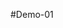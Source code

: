 #Demo-01


<!-- json file after démo-02
{  
  "direction": [ 
    {
      "id":"1",
      "Entreprise": "Boxmyjob",
      "Phone" : "06 75 20 32 80",
      "Map" : "",
      "Logo": "",
      "Site": "https://boxmyjob.com/"
    },
    
    {
      "id":"2",
      "Entreprise": "Cityméo",
      "Phone" : "05 82 95 44 00",
      "Map" : "",
      "Logo": "",
      "Site": "https://citymeo.fr/"
    }, 
    {
      "id":"3",
      "Entreprise": "Connit",
      "Phone" : false,
      "Map" : "",
      "Logo" : "",
      "Site" : "http://www.connit.com/"
    },
    {
      "id":"4",
      "Entreprise": "Connected Camp ",
      "Phone": false,
      "Map" : "",
      "Logo": "",
      "Site": "http://leconnected.camp/sz"
    }, 
    {
      "id":"5",
      "Entreprise": "Donecle",
      "Phone": false,
      "Map" : "",
      "Logo": "",
      "Site": "http://www.donecle.com/"
    },
    {
      "id":"6",
      "Entreprise": "Flipr  ",
      "Phone": "07 68 48 35 95",
      "Map" : "",
      "Logo": "",
      "Site": "http://www.goflipr.com/"
    }, 
    {
      "id":"7",
      "Entreprise": "Guidap ",
      "Phone": "06 45 61 04 53 ",
      "Map" : "",
      "Logo": "",
      "Site": "http://guidap.co/"
    }, 
    {
      "id":"8",
      "Entreprise": "Girosense ",
      "Phone": "06 37 28 13 32",
      "Map" : "",
      "Logo": "",
      "Site": "http://girosense.com/"
    }, 
    {
      "id":"9",
      "Entreprise": "le lab ",
      "Phone": false,
      "Map" : "",
      "Logo": "",
      "Site": ""
    }, 
    {
      "id":"10",
      "Entreprise": "MeliSpot ",
      "Phone": "05 76 04 81 78",
      "Map" : "",
      "Logo": "",
      "Site": "http://www.melispot.com/"
    },

    {
      "id":"11",
      "floor" : "",
      "rdc" : "<path d='M530,630 L685,630 L685,100 L102,100 L102,450 L110,450' fill='none' stroke='red' className='animate' strokeWidth='3'></path>",
      "Entreprise": "Mobirider ",
      "Phone": "05 82 08 07 49",
      "Logo": "",
      "Site": "http://www.mobirider.com/fr/"
    },

    {
      "id":"12",
      "Entreprise": "Pack Editions ",
      "Phone": "04 48 07 03 71 ",
      "Map" : "",
      "Logo": "",
      "Site": "https://www.pack-editions.com/"
    },
    {
      "id":"13",
      "Entreprise": "Pangée ",
      "Phone": false,
      "Map" : "",
      "Logo": "",
      "Site": ""
    },
    {
      "id":"14",
      "Entreprise": "Parkisseo ",
      "Phone": "05 64 88 00 06",
      "Map" : "",
      "Logo": "",
      "Site": "http://www.parkisseo.com/"
    },
    {
      "id":"15",
      "Entreprise": "ProxyMedia ",
      "Phone": false,
      "Logo":"",
      "Site": ""
    },

    {
      "id":"16",
      "floor":" <path className='animate' d='M660,770 L630,770 L630,640 L320,640 L320,105 L110,105 L110,70' fill='none'  stroke='red' strokeWidth='3'></path>",
      "rdc" : "<path d='M530,630 L685,630 L685,780' fill='none' stroke='red' className='animate' strokeWidth='3'></path>",
      "Entreprise": "Simplon ",
      "Phone": "06 12 13 70 03",
      "Logo": "simplon_logo.png",
      "Site": "http://simplon.co/ecosysteme/essaimage-simplon-co/midi-pyrenees/"
    },
    {
      "id":"17",
      "Entreprise": "skylight ",
      "Phone": false,
      "Map" : "",
      "Logo": "",
      "Site": "http://www.skylights.aero/"
    },
    {
      "id":"18",
      "Entreprise": "Thingz ",
      "Phone": "06 33 36 78 33",
      "Map" : "",
      "Logo": "",
      "Site": "https://www.thingz.co/"
    },
    {
      "id":"19",
      "Entreprise": "Ubigreen ",
      "Phone": "05 61 80 70 67",
      "Map" : "",
      "Logo": "",
      "Site": "http://www.ubigreen.com/"
    },
    {
      "id":"20",
      "Entreprise": "Ubixr ",
      "Phone": "06 15 56 38 27",
      "Map" : "",
      "Logo": "",
      "Site": "http://ubixr.com/fr/"
    },
    {
      "id":"21",
      "Entreprise": "Unooc ",
      "Phone": "06 72 13 40 94 ",
      "Map" : "",
      "Logo": "",
      "Site": "http://www.unooc.fr/"
    },
    {
      "id":"22",
      "Entreprise": "Xfield ",
      "Phone": "06 07 57 01 55",
      "Map" : "",
      "Logo": "",
      "Site": "http://www.xfield-paintball.com/"
    }
  ] 
}  -->
